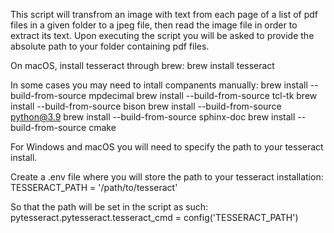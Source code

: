 This script will transfrom an image with text from each page of a list of pdf files in a given folder to a jpeg file, then read the image file in order to extract its text.
Upon executing the script you will be asked to provide the absolute path to your folder containing pdf files.

On macOS, install tesseract through brew:
brew install tesseract


In some cases you may need to intall companents manually:
brew install --build-from-source mpdecimal
brew install --build-from-source tcl-tk
brew install --build-from-source bison
brew install --build-from-source python@3.9
brew install --build-from-source sphinx-doc
brew install --build-from-source cmake

For Windows and macOS you will need to specify the path to your tesseract install.

Create a .env file where you will store the path to your tesseract installation:
TESSERACT_PATH = '/path/to/tesseract'

So that the path will be set in the script as such:
pytesseract.pytesseract.tesseract_cmd = config('TESSERACT_PATH')
